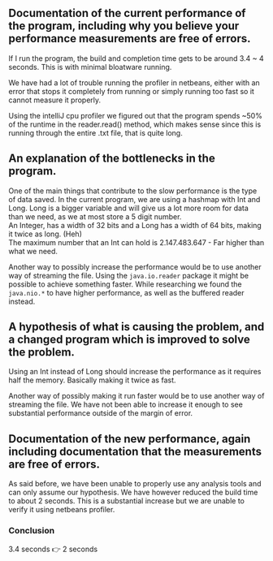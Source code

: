## Documentation of the current performance of the program, including why you believe your performance measurements are free of errors.
If I run the program, the build and completion time gets to be around 3.4 ~ 4 seconds. This is with minimal bloatware running.

We have had a lot of trouble running the profiler in netbeans, either with an error that stops it completely from running or simply running too fast so it cannot measure it properly.   

Using the intelliJ cpu profiler we figured out that the program spends ~50% of the runtime in the reader.read() method, which makes sense since this is running through the entire .txt file, that is quite long.

## An explanation of the bottlenecks in the program.
One of the main things that contribute to the slow performance is the type of data saved. In the current program, we are using a hashmap with Int and Long.  Long is a bigger variable and will give us a lot more room for data than we need, as we at most store a 5 digit number.  
An Integer, has a width of 32 bits and a Long has a width of 64 bits, making it twice as long. (Heh)  
The maximum number that an Int can hold is 2.147.483.647 - Far higher than what we need.

Another way to possibly increase the performance would be to use another way of streaming the file. Using the ``java.io.reader`` package it might be possible to achieve something faster. While researching we found the ``java.nio.*`` to have higher performance, as well as the buffered reader instead.

## A hypothesis of what is causing the problem, and a changed program which is improved to solve the problem.
Using an Int instead of Long should increase the performance as it requires half the memory. Basically making it twice as fast.

Another way of possibly making it run faster would be to use another way of streaming the file. We have not been able to increase it enough to see substantial performance outside of the margin of error.
## Documentation of the new performance, again including documentation that the measurements are free of errors.

As said before, we have been unable to properly use any analysis tools and can only assume our hypothesis. We have however reduced the build time to about 2 seconds. This is a substantial increase but we are unable to verify it using netbeans profiler.


### Conclusion
3.4 seconds :point_right: 2 seconds
